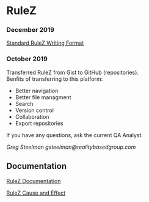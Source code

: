 # RuleZ

### December 2019

[Standard RuleZ Writing Format](https://docs.google.com/spreadsheets/d/1zAgehz1o9aOUK-pku8Py8pRmmYcFWZpwoQrSVfo8wkM/edit?usp=sharing)
###
###
###
### October 2019

Transferred RuleZ from Gist to GitHub (repositories).  
Benfits of transferring to this platform:

- Better navigation
- Better file managment
- Search
- Version control
- Collaboration
- Export repositories

If you have any questions, ask the current QA Analyst.

 _Greg Steelman
 gsteelman@realitybasedgroup.com_
 
 ## Documentation
 
 [RuleZ Documentation](https://sassierulez.wordpress.com/)
 
 [RuleZ Cause and Effect](https://www.sassieshop.com/site/z/rulez/index.php)
 
 


